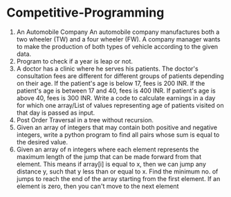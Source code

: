 # Competitive-Programming

1. An Automobile Company An automobile company manufactures both a two wheeler (TW) and a four wheeler (FW). A company manager wants to make the production of both types of vehicle according to the given data.
2. Program to check if a year is leap or not.
3. A doctor has a clinic where he serves his patients. The doctor's consultation fees are different for different groups of patients depending on their age. If the patient's age is below 17, fees is 200 INR. If the patient's age is between 17 and 40, fees is 400 INR. If patient's age is above 40, fees is 300 INR. Write a code to calculate earnings in a day for which one array/List of values representing age of patients visited on that day is passed as input.
4. Post Order Traversal in a tree without recursion.
5. Given an array of integers that may contain both positive and negative integers, write a python program to find all pairs whose sum is equal to the desired value.
6. Given an array of n integers where each element represents the maximum length of the jump that can be made forward from that element. This means if array[i] is equal to x, then we can jump any distance y, such that y less than or equal to x. Find the minimum no. of jumps to reach the end of the array starting from the first element. If an element is zero, then you can't move to the next element